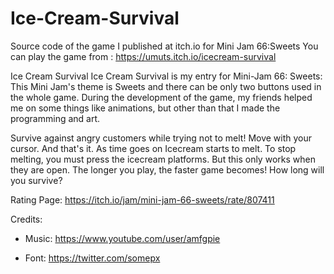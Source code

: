 # Ice-Cream-Survival
Source code of the game I published at itch.io for Mini Jam 66:Sweets
You can play the game from : https://umuts.itch.io/icecream-survival


Ice Cream Survival
Ice Cream Survival is my entry for Mini-Jam 66: Sweets:
This Mini Jam's theme is Sweets and there can be only two buttons used
in the whole game. During the development of the game, my friends helped
me on some things like animations, but other than that I made the programming
and art.

Survive against angry customers while trying not to melt! Move with your cursor.
And that's it. As time goes on Icecream starts to melt. To stop melting, you must
press the icecream platforms. But this only works when they are open. The longer you
play, the faster game becomes! How long will you survive?

Rating Page: https://itch.io/jam/mini-jam-66-sweets/rate/807411

Credits:

- Music: https://www.youtube.com/user/amfgpie

- Font: https://twitter.com/somepx 
